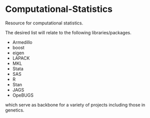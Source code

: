 # Computational-Statistics

Resource for computational statistics.

The desired list will relate to the following libraries/packages.

* Armedillo
* boost
* eigen
* LAPACK
* MKL
* Stata
* SAS
* R
* Stan
* JAGS
* OpeBUGS

which serve as backbone for a variety of projects including those in genetics.
